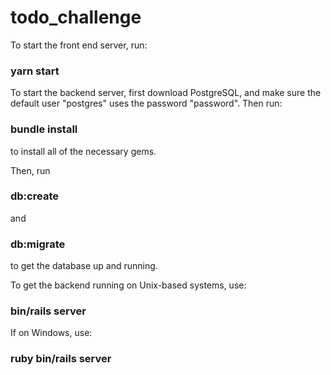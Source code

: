 # todo_challenge

To start the front end server, run:
### yarn start

To start the backend server, first download PostgreSQL, and make sure the default user "postgres" uses the password "password". Then run:
### bundle install
to install all of the necessary gems.

Then, run
### db:create
and 
### db:migrate
to get the database up and running.

To get the backend running on Unix-based systems, use:
### bin/rails server
If on Windows, use:
### ruby bin/rails server